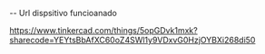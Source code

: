 -- Url dispsitivo funcioanado

https://www.tinkercad.com/things/5opGDvk1mxk?sharecode=YEYtsBbAfXC60oZ4SWl1y9VDxvG0HzjOYBXi268di50
